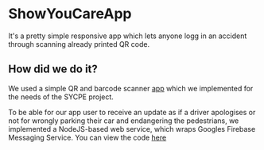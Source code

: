 # ShowYouCareApp
It's a pretty simple responsive app which lets anyone logg in an accident through scanning already printed QR code.

## How did we do it? 
We used a simple QR and barcode scanner [app](https://github.com/aliceliveprojects/little_scanner) which we implemented for the needs of the SYCPE project.

To be able for our app user to receive an update as if a driver apologises or not for wrongly parking their car and endangering the pedestrians, we implemented a NodeJS-based web service, which wraps Googles Firebase Messaging Service. 
You can view the code [here](https://github.com/aliceliveprojects/SYCPE-PushDemo)
